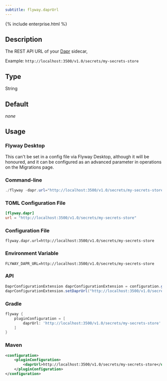 ```yaml
---
subtitle: flyway.daprUrl
---
```


{% include enterprise.html %}

## Description

The REST API URL of your [Dapr](https://docs.dapr.io/developing-applications/building-blocks/secrets/secrets-overview/) sidecar,

Example: `http://localhost:3500/v1.0/secrets/my-secrets-store`

## Type

String

## Default

<i>none</i>

## Usage

### Flyway Desktop

This can't be set in a config file via Flyway Desktop, although it will be honoured, and it can be configured as an advanced parameter in operations on the Migrations page.

### Command-line

```powershell
./flyway -dapr.url="http://localhost:3500/v1.0/secrets/my-secrets-store" info
```

### TOML Configuration File

```toml
[flyway.dapr]
url = "http://localhost:3500/v1.0/secrets/my-secrets-store"
```

### Configuration File

```properties
flyway.dapr.url=http://localhost:3500/v1.0/secrets/my-secrets-store
```

### Environment Variable

```properties
FLYWAY_DAPR_URL=http://localhost:3500/v1.0/secrets/my-secrets-store
```

### API

```java
DaprConfigurationExtension daprConfigurationExtension = configuration.getConfigurationExtension(DaprConfigurationExtension.class);
daprConfigurationExtension.setDaprUrl("http://localhost:3500/v1.0/secrets/my-secrets-store");
```

### Gradle

```groovy
flyway {
    pluginConfiguration = [
        daprUrl: 'http://localhost:3500/v1.0/secrets/my-secrets-store'
    ]
}
```

### Maven

```xml
<configuration>
    <pluginConfiguration>
        <daprUrl>http://localhost:3500/v1.0/secrets/my-secrets-store</daprUrl>
    </pluginConfiguration>
</configuration>
```
